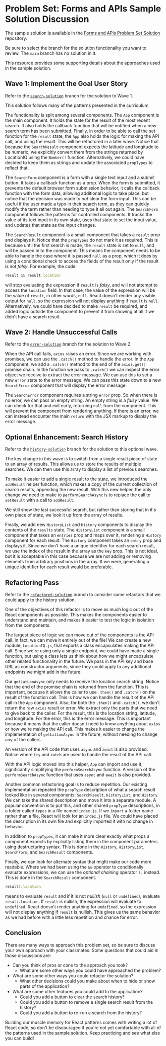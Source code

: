 # Problem Set: Forms and APIs Sample Solution Discussion

The sample solution is available in the [Forms and APIs Problem Set Solution](https://github.com/AdaAnswers/problem-set-forms-and-apis) repository.

Be sure to select the branch for the solution functionality you want to review. The `main` branch has no solution in it.

This resource provides some supporting details about the approaches used in the sample solution.

## Wave 1: Implement the Goal User Story

Refer to the [`search-solution`](https://github.com/AdaAnswers/problem-set-forms-and-apis/tree/search-solution) branch for the solution to Wave 1.

This solution follows many of the patterns presented in the curriculum.

The functionality is split among several components. The `App` component is the main component. It holds the state for the result of the most recent search. It also holds the callback function that will be notified when a new search term has been submitted. Finally, in order to be able to call the set function for the `result` state, the `App` also holds the logic for making the API call, and using the result. This will be refactored in a later wave. Notice that because the `SearchResult` component expects the latitude and longitude to be numeric, we explicitly convert them from the strings returned by LocationIQ using the `Number()` function. Alternatively, we could have decided to keep them as strings and update the associated `propTypes` to reflect that.

The `SearchForm` component is a form with a single text input and a submit button. It takes a callback function as a prop. When the form is submitted, it prevents the default browser form submission behavior, it calls the callback function with the form data, allowing additional logic to take place, but notice that the decision was made to *not* clear the form input. This can be useful if the user made a typo in their search term, as they can quickly modify the term rather than needing to type it all out again. The `SearchForm` component follows the patterns for controlled components. It tracks the value of its text input in its own state, uses that state to set the input value, and updates that state as the input changes.

The `SearchResult` component is a small component that takes a `result` prop and displays it. Notice that the `propTypes` do not mark it as required. This is because until the first search is made, the `result` state is set to `null`, and will be passed in to the component. This means the component needs to be able to handle the case where it is passed `null` as a prop, which it does by using a conditional check to access the fields of the result only if the result is not *falsy*. For example, the code

```js
result && result.location
```

will stop evaluating the expression if `result` is *falsy*, and will not attempt to access the `location` field. In that case, the value of the expression will be the value of `result`, in other words, `null`. React doesn't render any visible output for `null`, so the expression will not display anything if `result` is `null`. Alternatively, we could have decided to make `result` be required, and added logic outside the component to prevent it from showing at all if we didn't have a search result.

## Wave 2: Handle Unsuccessful Calls

Refer to the [`error-solution`](https://github.com/AdaAnswers/problem-set-forms-and-apis/tree/error-solution) branch for the solution to Wave 2.

When the API call fails, `axios` raises an error. Since we are working with promises, we can use the `.catch()` method to handle the error. In the `App` component, we add a `.catch()` method to the end of the `axios.get()` promise chain. In the function we pass to `.catch()` we can inspect the error object we receive to extract the error message. We can use this to set a new `error` state to the error message. We can pass this state down to a new `SearchError` component that will display the error message.

The `SearchError` component requires a string `error` prop. So when there is no error, we can pass an empty string. An empty string is a *falsy* value. We can check for that and exit early, returning `null` from the component. This will prevent the component from rendering anything. If there is an error, we can instead encounter the main `return` with the JSX markup to display the error message.

## Optional Enhancement: Search History

Refer to the [`history-solution`](https://github.com/AdaAnswers/problem-set-forms-and-apis/tree/history-solution) branch for the solution to this optional wave.

The key change in this wave is to switch from a single result piece of state to an array of results. This allows us to store the results of multiple searches. We can then use this array to display a list of previous searches.

To make it easier to add a single result to the state, we introduced the `addResult` helper function, which makes a copy of the current collection of search results, appending the new result. With this new helper, the only change we need to make to `performSearchAsync` is to replace the call to `setResult` with a call to `addResult`.

We still show the last successful search, but rather than storing that in it's own piece of state, we look it up from the array of results.

Finally, we add new `HistoryList` and `History` components to display the contents of the `results` state. The `HistoryList` component is a small component that takes an `entries` prop and maps over it, rendering a `History` component for each result. The `History` component takes an `entry` prop and displays it. Since we don't have a unique identifier for each search result, we use the index of the result in the array as the `key` prop. This is not ideal, but it is acceptable in this case because we are not adding or removing elements from arbitrary positions in the array. If we were, generating a unique identifier for each result would be preferable.

## Refactoring Pass

Refer to the [`refactored-solution`](https://github.com/AdaAnswers/problem-set-forms-and-apis/tree/refactored-solution) branch to consider some refactors that we could apply to the history solution.

One of the objectives of this refactor is to move as much logic out of the React components as possible. This makes the components easier to understand and maintain, and makes it easier to test the logic in isolation from the components.

The largest piece of logic we can move out of the components is the API call. In fact, we can move it entirely out of the file! We can create a new module, `LocationIQ.js`, that exports a class encapsulates making the API call. Since we're using only a single endpoint, we could have made a single function, but using a class lets us think about how we might encapsulate other related functionality in the future. We pass in the API key and base URL as constructor arguments, since they could apply to any additional endpoints we might add in the future.

Our `getLatLonAsync` only needs to receive the location search string. Notice that the end of the promise chain is returned from the function. This is important, because it allows the caller to use `.then()` and `.catch()` on the result of the function call. This is how we can handle the result of the API call in the `App` component. Also, for both the `.then()` and `.catch()`, we don't return the raw `axios` result or error. We extract only the parts that we need to give back to the caller. For the result, this is the location string, latitude, and longitude. For the error, this is the error message. This is important because it means that the caller doesn't need to know anything about `axios` or how we're making the API call. This makes it easier to change the implementation of `getLatLonAsync` in the future, without needing to change any of the callers.

An version of the API code that uses `async` and `await` is also provided. Notice where `try` and `catch` are used to handle the result of the API call.

With the API logic moved into this helper, `App` can import and use it, significantly simplifying the `performSearchAsync` function. A version of the `performSearchAsync` function that uses `async` and `await` is also provided.

Another common refactoring goal is to reduce repetition. Our existing implementation repeated the `propType` description of what a search result looked like in several components: `SearchResult`, `HistoryList`, and `History`. We can take the shared description and move it into a separate module. A popular convention is to put this, and other shared `propType` descriptions, in a folder called `types` in a file named `index.js`. If we `import` a folder name rather than a file, React will look for an `index.js` file. We could have placed the description in its own file and explicitly imported it with no change in behavior.

In addition to `propTypes`, it can make it more clear exactly what props a component expects by explicitly listing them in the component parameters using destructuring syntax. This is done in the `History`, `HistoryList`, `SearchForm`, and `SearchResult` components.

Finally, we can look for alternate syntax that might make our code more readable. Where we had been using the `&&` operator to conditionally evaluate expressions, we can use the *optional chaining* operator `?.` instead. This is done in the `SearchResult` component.

```js
result?.location
```

means to evaluate `result` and if it is not *nullish* (`null` or `undefined`), evaluate `result.location`. If `result` is nullish, the expression will evaluate to `undefined`. React doesn't render anything for `undefined`, so the expression will not display anything if `result` is nullish. This gives us the same behavior as we had before with a little less repetition and chance for error.

## Conclusion

There are many ways to approach this problem set, so be sure to discuss your own approach with your classmates. Some questions that could aid in those discussions are:

- Can you think of pros or cons to the approach you took? 
  - What are some other ways you could have approached the problem?
- What are some other ways you could refactor the solution? 
  - What other decisions could you make about when to hide or show parts of the application?
- What are some other features you could add to the application? 
  - Could you add a button to clear the search history? 
  - Could you add a button to remove a single search result from the history? 
  - Could you add a button to re-run a search from the history?

Building our muscle memory for React patterns comes with writing a lot of React code, so don't be discouraged if you're not yet comfortable with all of the patterns used in the sample solution. Keep practicing and see what else you can build!
